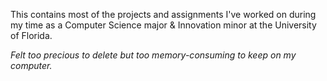 This contains most of the projects and assignments I've worked on during my time as a Computer Science major & Innovation minor at the University of Florida. 

_Felt too precious to delete but too memory-consuming to keep on my computer._
